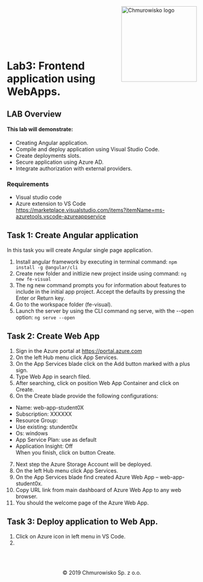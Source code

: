 <img src="../../img/logo.png" alt="Chmurowisko logo" width="200" align="right">
<br><br>
<br><br>
<br><br>

# Lab3: Frontend application using WebApps.

## LAB Overview

#### This lab will demonstrate:
* Creating Angular application.
* Compile and deploy application using Visual Studio Code.
* Create deployments slots.
* Secure application using Azure AD.
* Integrate authorization with external providers.

### Requirements
* Visual studio code
* Azure extension to VS Code https://marketplace.visualstudio.com/items?itemName=ms-azuretools.vscode-azureappservice

## Task 1: Create Angular application 
In this task you will create Angular single page application.

1. Install angular framework by executing in terminal command: <code>npm install -g @angular/cli</code>
2. Create new folder and initlizie new project inside using command: <code>ng new fe-visual</code>
3. The ng new command prompts you for information about features to include in the initial app project. Accept the defaults by pressing the Enter or Return key.
4. Go to the workspace folder (fe-visual).
5. Launch the server by using the CLI command ng serve, with the --open option: <code>ng serve --open</code>

## Task 2: Create Web App
1.	Sign in the Azure portal at
https://portal.azure.com
2.	On the left Hub menu click App Services.
3.	On the App Services blade click on the Add button marked with a plus sign.
4.	Type Web App in search filed.
5.	After searching, click on position Web App Container and click on Create.
6.	On the Create blade provide the following configurations:
*	Name: web-app-student0X
*	Subscription: XXXXXX
*	Resource Group:
*	Use existing: stundent0x
*	Os: windows
*	App Service Plan: use as default
*	Application Insight: Off
<br>When you finish, click on button Create.
7.	Next step the Azure Storage Account will be deployed.
8.	On the left Hub menu click App Services.
9.	On the App Services blade find created Azure Web App – web-app-student0x.
10.	Copy URL link from main dashboard of Azure Web App to any web browser.
11.	You should the welcome page of the Azure Web App.

## Task 3: Deploy application to Web App.
1. Click on Azure icon in left menu in VS Code.
2. 
<br><br>

<center><p>&copy; 2019 Chmurowisko Sp. z o.o.<p></center>

